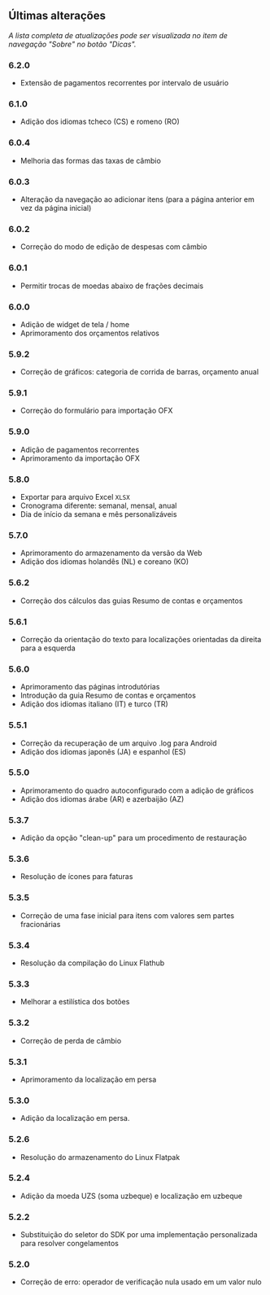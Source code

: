 ## Últimas alterações

_A lista completa de atualizações pode ser visualizada no item de navegação "Sobre" no botão "Dicas"._

### 6.2.0
- Extensão de pagamentos recorrentes por intervalo de usuário

### 6.1.0
- Adição dos idiomas tcheco (CS) e romeno (RO)

### 6.0.4
- Melhoria das formas das taxas de câmbio

### 6.0.3
- Alteração da navegação ao adicionar itens (para a página anterior em vez da página inicial) 

### 6.0.2
- Correção do modo de edição de despesas com câmbio

### 6.0.1
- Permitir trocas de moedas abaixo de frações decimais

### 6.0.0
- Adição de widget de tela / home
- Aprimoramento dos orçamentos relativos

### 5.9.2
- Correção de gráficos: categoria de corrida de barras, orçamento anual

### 5.9.1
- Correção do formulário para importação OFX

### 5.9.0
- Adição de pagamentos recorrentes
- Aprimoramento da importação OFX

### 5.8.0
- Exportar para arquivo Excel `XLSX`
- Cronograma diferente: semanal, mensal, anual
- Dia de início da semana e mês personalizáveis

### 5.7.0
- Aprimoramento do armazenamento da versão da Web
- Adição dos idiomas holandês (NL) e coreano (KO)

### 5.6.2
- Correção dos cálculos das guias Resumo de contas e orçamentos

### 5.6.1
- Correção da orientação do texto para localizações orientadas da direita para a esquerda 

### 5.6.0
- Aprimoramento das páginas introdutórias
- Introdução da guia Resumo de contas e orçamentos
- Adição dos idiomas italiano (IT) e turco (TR)

### 5.5.1
- Correção da recuperação de um arquivo .log para Android
- Adição dos idiomas japonês (JA) e espanhol (ES) 

### 5.5.0
- Aprimoramento do quadro autoconfigurado com a adição de gráficos
- Adição dos idiomas árabe (AR) e azerbaijão (AZ)

### 5.3.7
- Adição da opção "clean-up" para um procedimento de restauração  

### 5.3.6
- Resolução de ícones para faturas

### 5.3.5
- Correção de uma fase inicial para itens com valores sem partes fracionárias

### 5.3.4
- Resolução da compilação do Linux Flathub

### 5.3.3
- Melhorar a estilística dos botões

### 5.3.2
- Correção de perda de câmbio

### 5.3.1
- Aprimoramento da localização em persa

### 5.3.0
- Adição da localização em persa. 

### 5.2.6
- Resolução do armazenamento do Linux Flatpak

### 5.2.4
- Adição da moeda UZS (soma uzbeque) e localização em uzbeque

### 5.2.2
- Substituição do seletor do SDK por uma implementação personalizada para resolver congelamentos

### 5.2.0
- Correção de erro: operador de verificação nula usado em um valor nulo

